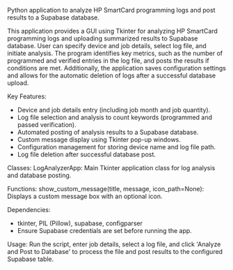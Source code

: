 Python application to analyze HP SmartCard programming logs and post results to a Supabase database.

This application provides a GUI using Tkinter for analyzing HP SmartCard programming logs
and uploading summarized results to Supabase database. User can specify device and job details, select
log file, and initiate analysis. The program identifies key metrics, such as the number of programmed
and verified entries in the log file, and posts the results if conditions are met. Additionally, the
application saves configuration settings and allows for the automatic deletion of logs after a successful
database upload.

Key Features:
- Device and job details entry (including job month and job quantity).
- Log file selection and analysis to count keywords (programmed and passed verification).
- Automated posting of analysis results to a Supabase database.
- Custom message display using Tkinter pop-up windows.
- Configuration management for storing device name and log file path.
- Log file deletion after successful database post.

Classes:
    LogAnalyzerApp: Main Tkinter application class for log analysis and database posting.

Functions:
    show_custom_message(title, message, icon_path=None): Displays a custom message box with an optional icon.

Dependencies:
- tkinter, PIL (Pillow), supabase, configparser
- Ensure Supabase credentials are set before running the app.

Usage:
    Run the script, enter job details, select a log file, and click 'Analyze and Post to Database' to process
    the file and post results to the configured Supabase table.
